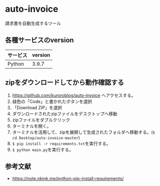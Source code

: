 # auto-invoice
請求書を自動生成するツール

## 各種サービスのversion

| サービス | version |
| ------------- | ------------- |
| Python  | 3.9.7  |

## zipをダウンロードしてから動作確認する

1. https://github.com/kuroroblog/auto-invoice へアクセスする。
2. 緑色の「Code」と書かれたボタンを選択
3. 「Download ZIP」を選択
4. ダウンロードされたzipファイルをデスクトップへ移動
5. zipファイルをダブルクリック
6. ターミナルを開く。
7. ターミナルを活用して、zipを展開して生成されたフォルダへ移動する。(`$ cd Desktop/auto-invoice-master`)
8. `$ pip install -r requirements.txt`を実行する。
9. `$ python main.py`を実行する。

## 参考文献
- https://note.nkmk.me/python-pip-install-requirements/
